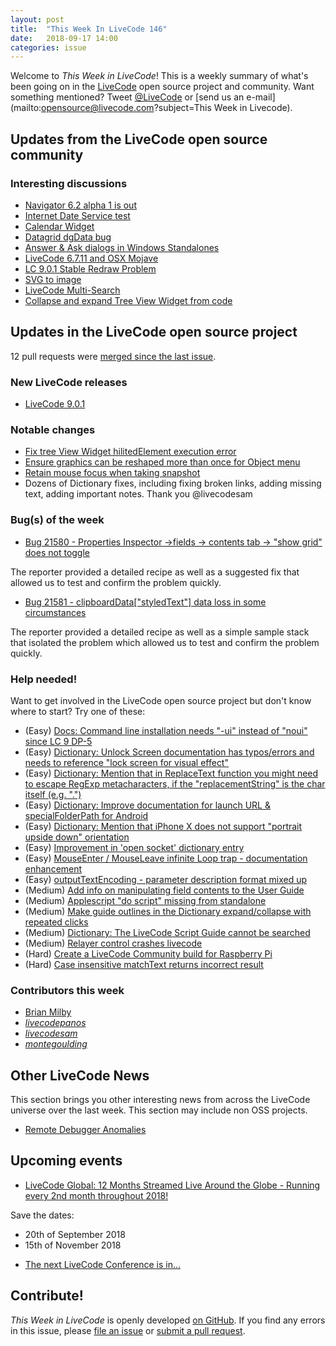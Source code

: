 ```yaml
---
layout: post
title:  "This Week In LiveCode 146"
date:   2018-09-17 14:00
categories: issue
---
```


Welcome to *This Week in LiveCode*!  This is a weekly summary of what's been
going on in the [LiveCode](https://livecode.com/) open source project and
community.  Want something mentioned?  Tweet
[@LiveCode](https://twitter.com/LiveCode) or
[send us an e-mail](mailto:opensource@livecode.com?subject=This Week in Livecode).

## Updates from the LiveCode open source community

<!---
### News & blog posts

- [Develop Yourself Video Competition Winner Announced](https://livecode.com/develop-yourself-video-competition-winner-announced/)
--->

### Interesting discussions

- [Navigator 6.2 alpha 1 is out](https://www.mail-archive.com/use-livecode@lists.runrev.com/msg97846.html)
- [Internet Date Service test](https://www.mail-archive.com/use-livecode@lists.runrev.com/msg97908.html)
- [Calendar Widget](https://www.mail-archive.com/use-livecode@lists.runrev.com/msg97852.html)
- [Datagrid dgData bug](https://www.mail-archive.com/use-livecode@lists.runrev.com/msg97859.html)
- [Answer & Ask dialogs in Windows Standalones](https://www.mail-archive.com/use-livecode@lists.runrev.com/msg97868.html)
- [LiveCode 6.7.11 and OSX Mojave](https://www.mail-archive.com/use-livecode@lists.runrev.com/msg97881.html)
- [LC 9.0.1 Stable Redraw Problem](https://www.mail-archive.com/use-livecode@lists.runrev.com/msg97895.html)
- [SVG to image](https://www.mail-archive.com/use-livecode@lists.runrev.com/msg97932.html)
- [LiveCode Multi-Search](http://forums.livecode.com/viewtopic.php?t=31504&p=171301#p171301)
- [Collapse and expand Tree View Widget from code](http://forums.livecode.com/viewtopic.php?f=9&t=31493&p=171391#p171391)

## Updates in the LiveCode open source project

12 pull requests were [merged since the last issue](https://github.com/search?q=org%3Alivecode+is%3Apublic+is%3Apr+is%3Amerged+merged%3A2018-09-10..2018-09-16&type=Issues).


### New LiveCode releases

- [LiveCode 9.0.1](https://www.mail-archive.com/use-livecode@lists.runrev.com/msg97854.html)



### Notable changes

- [Fix tree View Widget hilitedElement execution error](https://github.com/livecode/livecode/pull/6675)
- [Ensure graphics can be reshaped more than once for Object menu](https://github.com/livecode/livecode-ide/pull/1996)
- [Retain mouse focus when taking snapshot](https://github.com/livecode/livecode/pull/6652)
- Dozens of Dictionary fixes, including fixing broken links, adding missing text, adding important notes. Thank you @livecodesam


### Bug(s) of the week

- [Bug 21580 - Properties Inspector ->fields -> contents tab -> "show grid" does not toggle](http://quality.livecode.com/show_bug.cgi?id=21580)

The reporter provided a detailed recipe as well as a suggested fix that allowed us to test and confirm the problem quickly.

- [Bug 21581 - clipboardData["styledText"] data loss in some circumstances](http://quality.livecode.com/show_bug.cgi?id=21581)

The reporter provided a detailed recipe as well as a simple sample stack that isolated the problem which allowed us to test and confirm the problem quickly.


### Help needed!

Want to get involved in the LiveCode open source project but don't know where
to start?  Try one of these:


- (Easy) [Docs: Command line installation needs "-ui" instead of "noui" since LC 9 DP-5](https://quality.livecode.com/show_bug.cgi?id=21340)
- (Easy) [Dictionary: Unlock Screen documentation has typos/errors and needs to reference "lock screen for visual effect"](https://quality.livecode.com/show_bug.cgi?id=21312)
- (Easy) [Dictionary: Mention that in ReplaceText function you might need to escape RegExp metacharacters, if the "replacementString" is the char itself (e.g. ".")](http://quality.livecode.com/show_bug.cgi?id=20943)
- (Easy) [Dictionary: Improve documentation for launch URL & specialFolderPath for Android](http://quality.livecode.com/show_bug.cgi?id=20722)
- (Easy) [Dictionary: Mention that iPhone X does not support "portrait upside down" orientation](http://quality.livecode.com/show_bug.cgi?id=20640)
- (Easy) [Improvement in 'open socket' dictionary entry](http://quality.livecode.com/show_bug.cgi?id=19597)
- (Easy) [MouseEnter / MouseLeave infinite Loop trap - documentation enhancement](http://quality.livecode.com/show_bug.cgi?id=20529)
- (Easy) [outputTextEncoding - parameter description format mixed up](http://quality.livecode.com/show_bug.cgi?id=19351)
- (Medium) [Add info on manipulating field contents to the User Guide](http://quality.livecode.com/show_bug.cgi?id=18990)
- (Medium) [Applescript "do script" missing from standalone](http://quality.livecode.com/show_bug.cgi?id=20993)
- (Medium) [Make guide outlines in the Dictionary expand/collapse with repeated clicks](http://quality.livecode.com/show_bug.cgi?id=18184)
- (Medium) [Dictionary: The LiveCode Script Guide cannot be searched](http://quality.livecode.com/show_bug.cgi?id=15957)
- (Medium) [Relayer control crashes livecode](https://quality.livecode.com/show_bug.cgi?id=21460)
- (Hard) [Create a LiveCode Community build for Raspberry Pi](http://forums.livecode.com/viewtopic.php?f=76&t=27912)
- (Hard) [Case insensitive matchText returns incorrect result](https://quality.livecode.com/show_bug.cgi?id=15312)


### Contributors this week

- [Brian Milby](https://github.com/bwmilby)
- *[livecodepanos](https://github.com/livecodepanos)*
- *[livecodesam](https://github.com/livecodesam)*
- *[montegoulding](https://github.com/montegoulding)*


## Other LiveCode News


This section brings you other interesting news from across the LiveCode universe over the last week. This section may include non OSS projects.

- [Remote Debugger Anomalies](https://www.mail-archive.com/use-livecode@lists.runrev.com/msg97858.html)



## Upcoming events

* [LiveCode Global: 12 Months Streamed Live Around the Globe - Running every 2nd month throughout 2018!](https://livecode.com/global/) 

Save the dates:

- 20th of September 2018
- 15th of November 2018

* [The next LiveCode Conference is in...](https://www.mail-archive.com/use-livecode@lists.runrev.com/msg94801.html)


## Contribute!

*This Week in LiveCode* is openly developed
[on GitHub](https://github.com/livecode/this-week-in-livecode).
If you find any errors in this issue, please
[file an issue](https://github.com/livecode/this-week-in-livecode/issues) or
[submit a pull request](https://github.com/livecode/this-week-in-livecode/pulls).
